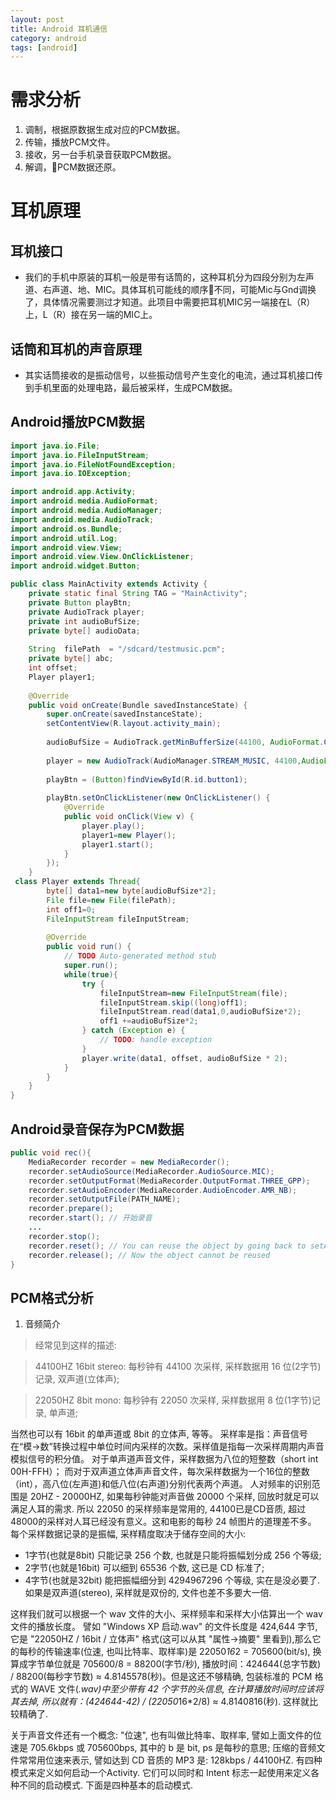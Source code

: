 ```yaml
---
layout: post
title: Android 耳机通信
category: android
tags: [android]
---
```

# 需求分析
1. 调制，根据原数据生成对应的PCM数据。
2. 传输，播放PCM文件。
3. 接收，另一台手机录音获取PCM数据。
4. 解调，PCM数据还原。
# 耳机原理
## 耳机接口
* 我们的手机中原装的耳机一般是带有话筒的，这种耳机分为四段分别为左声道、右声道、地、MIC。具体耳机可能线的顺序不同，可能Mic与Gnd调换了，具体情况需要测过才知道。此项目中需要把耳机MIC另一端接在L（R）上，L（R）接在另一端的MIC上。
## 话筒和耳机的声音原理
* 其实话筒接收的是振动信号，以些振动信号产生变化的电流，通过耳机接口传到手机里面的处理电路，最后被采样，生成PCM数据。

## Android播放PCM数据
```java
import java.io.File;
import java.io.FileInputStream;
import java.io.FileNotFoundException;
import java.io.IOException;

import android.app.Activity;
import android.media.AudioFormat;
import android.media.AudioManager;
import android.media.AudioTrack;
import android.os.Bundle;
import android.util.Log;
import android.view.View;
import android.view.View.OnClickListener;
import android.widget.Button;

public class MainActivity extends Activity {
    private static final String TAG = "MainActivity";
    private Button playBtn;
    private AudioTrack player;
    private int audioBufSize;
    private byte[] audioData;
    
    String  filePath  = "/sdcard/testmusic.pcm";
    private byte[] abc;
    int offset;
    Player player1;
    
    @Override
    public void onCreate(Bundle savedInstanceState) {
        super.onCreate(savedInstanceState);
        setContentView(R.layout.activity_main);
        
        audioBufSize = AudioTrack.getMinBufferSize(44100, AudioFormat.CHANNEL_OUT_STEREO, AudioFormat.ENCODING_PCM_16BIT);
        
        player = new AudioTrack(AudioManager.STREAM_MUSIC, 44100,AudioFormat.CHANNEL_OUT_STEREO,AudioFormat.ENCODING_PCM_16BIT,audioBufSize,AudioTrack.MODE_STREAM);
 
        playBtn = (Button)findViewById(R.id.button1);
        
        playBtn.setOnClickListener(new OnClickListener() {
			@Override
			public void onClick(View v) {
				player.play();			
				player1=new Player();
				player1.start();
            }
        });
    }
 class Player extends Thread{
    	byte[] data1=new byte[audioBufSize*2];
    	File file=new File(filePath);
    	int off1=0;
    	FileInputStream fileInputStream;
		
    	@Override
    	public void run() {
    		// TODO Auto-generated method stub
    		super.run();	
    		while(true){
    			try {
    				fileInputStream=new FileInputStream(file);
    				fileInputStream.skip((long)off1);
        			fileInputStream.read(data1,0,audioBufSize*2);
        			off1 +=audioBufSize*2;    			
    			} catch (Exception e) {
    				// TODO: handle exception
    			}
                player.write(data1, offset, audioBufSize * 2);			 
			}
    	}
    }
}

```

## Android录音保存为PCM数据
```java
public void rec(){
    MediaRecorder recorder = new MediaRecorder();
    recorder.setAudioSource(MediaRecorder.AudioSource.MIC);
    recorder.setOutputFormat(MediaRecorder.OutputFormat.THREE_GPP);
    recorder.setAudioEncoder(MediaRecorder.AudioEncoder.AMR_NB);
    recorder.setOutputFile(PATH_NAME);
    recorder.prepare();
    recorder.start(); // 开始录音
    ...
    recorder.stop();
    recorder.reset(); // You can reuse the object by going back to setAudioSource() step
    recorder.release(); // Now the object cannot be reused
}
```
## PCM格式分析
1. 音频简介
 >经常见到这样的描述: 

 >44100HZ 16bit stereo: 每秒钟有 44100 次采样, 采样数据用 16 位(2字节)记录, 双声道(立体声);

 >22050HZ 8bit  mono: 每秒钟有 22050 次采样, 采样数据用 8 位(1字节)记录, 单声道;
 
 当然也可以有 16bit 的单声道或 8bit 的立体声, 等等。
 采样率是指：声音信号在“模→数”转换过程中单位时间内采样的次数。采样值是指每一次采样周期内声音模拟信号的积分值。
 对于单声道声音文件，采样数据为八位的短整数（short int 00H-FFH）；
 而对于双声道立体声声音文件，每次采样数据为一个16位的整数（int），高八位(左声道)和低八位(右声道)分别代表两个声道。
 人对频率的识别范围是 20HZ - 20000HZ, 如果每秒钟能对声音做 20000 个采样, 回放时就足可以满足人耳的需求. 所以 22050 的采样频率是常用的, 44100已是CD音质, 超过48000的采样对人耳已经没有意义。这和电影的每秒 24 帧图片的道理差不多。
 每个采样数据记录的是振幅, 采样精度取决于储存空间的大小:
 - 1字节(也就是8bit) 只能记录 256 个数, 也就是只能将振幅划分成 256 个等级;
 - 2字节(也就是16bit) 可以细到 65536 个数, 这已是 CD 标准了;
 - 4字节(也就是32bit) 能把振幅细分到 4294967296 个等级, 实在是没必要了.
 如果是双声道(stereo), 采样就是双份的, 文件也差不多要大一倍.
 
 这样我们就可以根据一个 wav 文件的大小、采样频率和采样大小估算出一个 wav 文件的播放长度。
 譬如 "Windows XP 启动.wav" 的文件长度是 424,644 字节, 它是 "22050HZ / 16bit / 立体声" 格式(这可以从其 "属性->摘要" 里看到),那么它的每秒的传输速率(位速, 也叫比特率、取样率)是 22050*16*2 = 705600(bit/s), 换算成字节单位就是 705600/8 = 88200(字节/秒), 播放时间：424644(总字节数) / 88200(每秒字节数) ≈ 4.8145578(秒)。但是这还不够精确, 包装标准的 PCM 格式的 WAVE 文件(*.wav)中至少带有 42 个字节的头信息, 在计算播放时间时应该将其去掉, 所以就有：(424644-42) / (22050*16*2/8) ≈ 4.8140816(秒). 这样就比较精确了.
 
 关于声音文件还有一个概念: "位速", 也有叫做比特率、取样率, 譬如上面文件的位速是 705.6kbps 或 705600bps, 其中的 b 是 bit, ps 是每秒的意思;
 压缩的音频文件常常用位速来表示, 譬如达到 CD 音质的 MP3 是: 128kbps / 44100HZ.
有四种模式来定义如何启动一个Activity. 它们可以同时和 Intent 标志一起使用来定义各种不同的启动模式. 
下面是四种基本的启动模式.